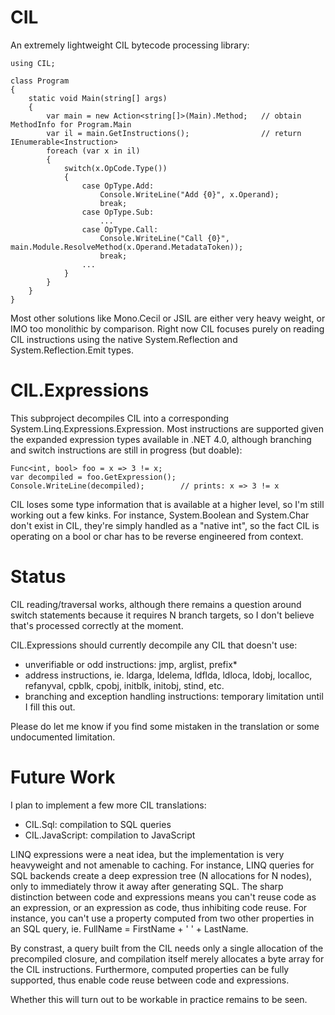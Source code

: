 # CIL

An extremely lightweight CIL bytecode processing library:

    using CIL;

    class Program
    {
        static void Main(string[] args)
        {
			var main = new Action<string[]>(Main).Method;	// obtain MethodInfo for Program.Main
			var il = main.GetInstructions();				// return IEnumerable<Instruction>
			foreach (var x in il)
			{
				switch(x.OpCode.Type())
				{
					case OpType.Add:
						Console.WriteLine("Add {0}", x.Operand);
						break;
					case OpType.Sub:
						...
					case OpType.Call:
						Console.WriteLine("Call {0}", main.Module.ResolveMethod(x.Operand.MetadataToken));
						break;
					...
				}
			}
		}
	}

Most other solutions like Mono.Cecil or JSIL are either very heavy
weight, or IMO too monolithic by comparison. Right now CIL focuses purely
on reading CIL instructions using the native System.Reflection and
System.Reflection.Emit types.

# CIL.Expressions

This subproject decompiles CIL into a corresponding System.Linq.Expressions.Expression.
Most instructions are supported given the expanded expression types available in .NET
4.0, although branching and switch instructions are still in progress (but doable):

    Func<int, bool> foo = x => 3 != x;
    var decompiled = foo.GetExpression();
	Console.WriteLine(decompiled);		  // prints: x => 3 != x

CIL loses some type information that is available at a higher level, so I'm still
working out a few kinks. For instance, System.Boolean and System.Char don't exist
in CIL, they're simply handled as a "native int", so the fact CIL is operating on
a bool or char has to be reverse engineered from context.

# Status

CIL reading/traversal works, although there remains a question around switch
statements because it requires N branch targets, so I don't believe that's processed
correctly at the moment.

CIL.Expressions should currently decompile any CIL that doesn't use:

 * unverifiable or odd instructions: jmp, arglist, prefix*
 * address instructions, ie. ldarga, ldelema, ldflda, ldloca, ldobj, localloc, refanyval, cpblk, cpobj, initblk, initobj, stind, etc.
 * branching and exception handling instructions: temporary limitation until I fill this out.

Please do let me know if you find some mistaken in the translation or some
undocumented limitation.

# Future Work

I plan to implement a few more CIL translations:

 * CIL.Sql: compilation to SQL queries
 * CIL.JavaScript: compilation to JavaScript

LINQ expressions were a neat idea, but the implementation is very heavyweight and
not amenable to caching. For instance, LINQ queries for SQL backends create a
deep expression tree (N allocations for N nodes), only to immediately throw it away
after generating SQL. The sharp distinction between code and expressions means
you can't reuse code as an expression, or an expression as code, thus inhibiting
code reuse. For instance, you can't use a property computed from two other
properties in an SQL query, ie. FullName = FirstName + ' ' + LastName.

By constrast, a query built from the CIL needs only a single allocation of the
precompiled closure, and compilation itself merely allocates a byte array for
the CIL instructions. Furthermore, computed properties can be fully supported,
thus enable code reuse between code and expressions.

Whether this will turn out to be workable in practice remains to be seen.
